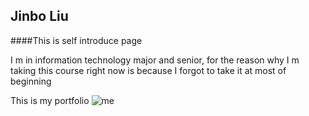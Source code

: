 ## Jinbo Liu

  
####This is self introduce page

I m in information technology major and senior, for the reason why I m taking this course right now is because I forgot to take it at most of beginning


This is my portfolio 
![me](https://github.com/Dokidok1/new1000/blob/master/images/34-RecursionGraph.png)

